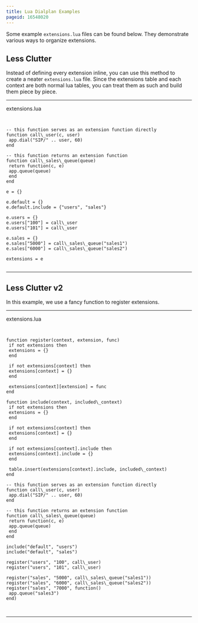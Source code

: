 ```yaml
---
title: Lua Dialplan Examples
pageid: 16548020
---
```


Some example `extensions.lua` files can be found below. They demonstrate various ways to organize extensions.


Less Clutter
------------


Instead of defining every extension inline, you can use this method to create a neater `extensions.lua` file. Since the extensions table and each context are both normal lua tables, you can treat them as such and build them piece by piece.




---

  
extensions.lua  


```


-- this function serves as an extension function directly
function call\_user(c, user)
 app.dial("SIP/" .. user, 60)
end

-- this function returns an extension function
function call\_sales\_queue(queue)
 return function(c, e)
 app.queue(queue)
 end
end

e = {}

e.default = {}
e.default.include = {"users", "sales"}

e.users = {}
e.users["100"] = call\_user
e.users["101"] = call\_user

e.sales = {}
e.sales["5000"] = call\_sales\_queue("sales1")
e.sales["6000"] = call\_sales\_queue("sales2")

extensions = e


```



---


Less Clutter v2
---------------


In this example, we use a fancy function to register extensions.




---

  
extensions.lua  


```


function register(context, extension, func)
 if not extensions then
 extensions = {}
 end

 if not extensions[context] then
 extensions[context] = {}
 end

 extensions[context][extension] = func
end

function include(context, included\_context)
 if not extensions then
 extensions = {}
 end

 if not extensions[context] then
 extensions[context] = {}
 end

 if not extensions[context].include then
 extensions[context].include = {}
 end

 table.insert(extensions[context].include, included\_context)
end

-- this function serves as an extension function directly
function call\_user(c, user)
 app.dial("SIP/" .. user, 60)
end

-- this function returns an extension function
function call\_sales\_queue(queue)
 return function(c, e)
 app.queue(queue)
 end
end

include("default", "users")
include("default", "sales")

register("users", "100", call\_user)
register("users", "101", call\_user)

register("sales", "5000", call\_sales\_queue("sales1"))
register("sales", "6000", call\_sales\_queue("sales2"))
register("sales", "7000", function()
 app.queue("sales3")
end)



```



---


